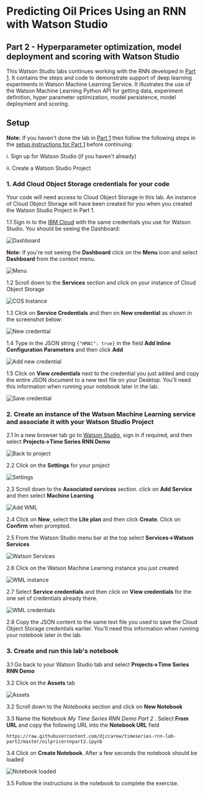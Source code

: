#  Predicting Oil Prices Using an RNN with Watson Studio 

## Part 2 - Hyperparameter optimization, model deployment and scoring with Watson Studio

This Watson Studio labs continues working with the RNN developed in  [Part 1](https://github.com/djccarew/timeseries-rnn-lab-part1). It contains the steps and code to demonstrate support of deep learning experiments in Watson Machine Learning Service. It illustrates the use of  the  Watson Machine Learning Python API for getting data, experiment definition, hyper parameter optimization, model persistence, model deployment and scoring.

## Setup

**Note:** If you haven't done  the lab in [Part 1](https://github.com/djccarew/timeseries-rnn-lab-part1) then follow the following steps in the [setup instructions for Part 1](https://github.com/djccarew/timeseries-rnn-lab-part1#setup) before continuing:

   i. Sign up  for Watson Studio (if you haven't already)
   
   ii. Create a Watson Studio Project


### 1. Add Cloud Object Storage credentials for your code

Your code  will need access to Cloud Object Storage in this lab. An instance of Cloud Object Storage  will have been created for you when you created the Watson Studio Project in Part 1. 

1.1 Sign in to the [IBM Cloud](https://bluemix.net) with the same credentials you use for Watson Studio. You should be seeing the Dashboard:

![Dashboard](images/ssV2.2.png)

**Note:** If you're not seeing the **Dashboard** click on the **Menu** icon and select **Dashboard** from  the context menu.

![Menu](images/ssV2.3.png)

1.2 Scroll down to the **Services** section and click on your instance of Cloud Object Storage 

![COS Instance](images/ssV2.4.png)


1.3 Click  on **Service Credentials** and then on **New credential** as shown in the screenshot below:

![New credential](images/ssV2.5.png)


1.4 Type in the JSON string ```{"HMAC": true}``` in the field **Add Inline Configuration Parameters** and then click **Add**

![Add new credential](images/ss3.1.png)


1.5 Click on **View credentials** next to the  credential you just added and copy the entire JSON document to a new text file on your Desktop. You'll need this information when running your notebook later in the lab.

![Save credential](images/ss4.png)


### 2. Create an instance of the Watson Machine Learning service and associate it with your Watson Studio Project

2.1 In a new browser tab go to  [Watson Studio](https://dataplatform.ibm.com), sign in if required, and then  select **Projects->Time Series RNN Demo**

![Back to project](images/ss5.png)


2.2 Click on the **Settings** for your project

![Settings](images/ss6.png)


2.3 Scroll down to the **Associated services** section. click on **Add Service** and then select **Machine Learning**

![Add WML](images/ss8.png)


2.4 Click on **New**, select the **Lite plan** and then click **Create**. Click on **Confirm** when prompted.

2.5 From the Watson Studio menu bar at the top select **Services->Watson Services**

![Watson Services](images/ssV2.6.png)

2.6 Click on the Watson Machine Learning instance you just created 

![WML instance](images/ssV2.7.png)

2.7 Select **Service credentials** and then click on **View credentials** for the one set of credentials already there.

![WML credentials](images/ss9.png)


2.8 Copy the JSON content to the  same text file you used to save the Cloud Object Storage credentials earlier. You'll need this information when running your notebook later in the lab.


### 3. Create  and run this lab's notebook

3.1 Go back to your Watson Studio tab and select **Projects->Time Series RNN Demo**

3.2 Click on the **Assets** tab 

![Assets](images/ss3.png)

3.2 Scroll down to the *Notebooks* section and click on **New Notebook**

3.3 Name the Notebook *My Time Series RNN Demo Part 2* . Select **From URL** and copy the following URL into the **Notebook URL** field

```https://raw.githubusercontent.com/djccarew/timeseries-rnn-lab-part2/master/oilpricernnpart2.ipynb```

3.4 Click on **Create Notebook**. After a few seconds the notebook should be loaded

![Notebook loaded](images/ss10.png)

3.5 Follow the instructions in the notebook to complete the exercise. 
